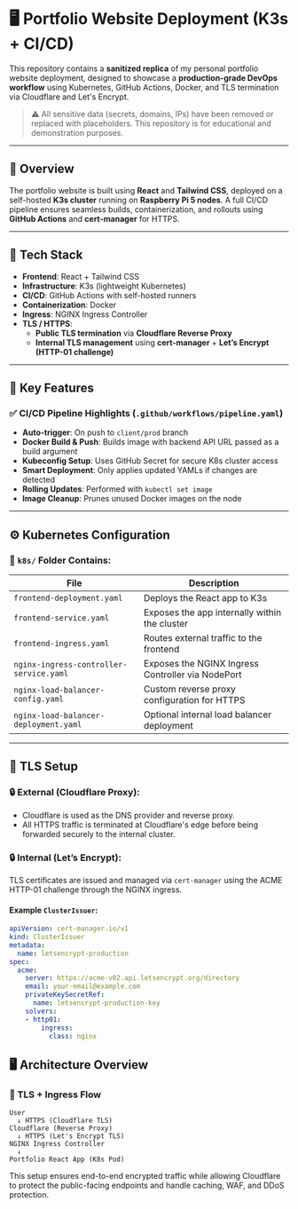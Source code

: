 # 🖥️ Portfolio Website Deployment (K3s + CI/CD)

This repository contains a **sanitized replica** of my personal portfolio website deployment, designed to showcase a **production-grade DevOps workflow** using Kubernetes, GitHub Actions, Docker, and TLS termination via Cloudflare and Let's Encrypt.

> ⚠️ All sensitive data (secrets, domains, IPs) have been removed or replaced with placeholders. This repository is for educational and demonstration purposes.

---

## 🚀 Overview

The portfolio website is built using **React** and **Tailwind CSS**, deployed on a self-hosted **K3s cluster** running on **Raspberry Pi 5 nodes**. A full CI/CD pipeline ensures seamless builds, containerization, and rollouts using **GitHub Actions** and **cert-manager** for HTTPS.

---

## 🔧 Tech Stack

- **Frontend**: React + Tailwind CSS
- **Infrastructure**: K3s (lightweight Kubernetes)
- **CI/CD**: GitHub Actions with self-hosted runners
- **Containerization**: Docker
- **Ingress**: NGINX Ingress Controller
- **TLS / HTTPS**:  
  - **Public TLS termination** via **Cloudflare Reverse Proxy**
  - **Internal TLS management** using **cert-manager** + **Let’s Encrypt (HTTP-01 challenge)**

---

## 🔑 Key Features

### ✅ CI/CD Pipeline Highlights (`.github/workflows/pipeline.yaml`)

- **Auto-trigger**: On push to `client/prod` branch
- **Docker Build & Push**: Builds image with backend API URL passed as a build argument
- **Kubeconfig Setup**: Uses GitHub Secret for secure K8s cluster access
- **Smart Deployment**: Only applies updated YAMLs if changes are detected
- **Rolling Updates**: Performed with `kubectl set image`
- **Image Cleanup**: Prunes unused Docker images on the node

---

## ⚙️ Kubernetes Configuration

### 📂 `k8s/` Folder Contains:
| File | Description |
|------|-------------|
| `frontend-deployment.yaml` | Deploys the React app to K3s |
| `frontend-service.yaml` | Exposes the app internally within the cluster |
| `frontend-ingress.yaml` | Routes external traffic to the frontend |
| `nginx-ingress-controller-service.yaml` | Exposes the NGINX Ingress Controller via NodePort |
| `nginx-load-balancer-config.yaml` | Custom reverse proxy configuration for HTTPS |
| `nginx-load-balancer-deployment.yaml` | Optional internal load balancer deployment |

---

## 🔐 TLS Setup

### 🔒 External (Cloudflare Proxy):
- Cloudflare is used as the DNS provider and reverse proxy.
- All HTTPS traffic is terminated at Cloudflare's edge before being forwarded securely to the internal cluster.

### 🔒 Internal (Let’s Encrypt):
TLS certificates are issued and managed via `cert-manager` using the ACME HTTP-01 challenge through the NGINX ingress.

#### Example `ClusterIssuer`:
```yaml
apiVersion: cert-manager.io/v1
kind: ClusterIssuer
metadata:
  name: letsencrypt-production
spec:
  acme:
    server: https://acme-v02.api.letsencrypt.org/directory
    email: your-email@example.com
    privateKeySecretRef:
      name: letsencrypt-production-key
    solvers:
    - http01:
        ingress:
          class: nginx
```

## 🖥️ Architecture Overview

### 🔄 TLS + Ingress Flow

```text
User
  ↓ HTTPS (Cloudflare TLS)
Cloudflare (Reverse Proxy)
  ↓ HTTPS (Let's Encrypt TLS)
NGINX Ingress Controller
  ↓
Portfolio React App (K8s Pod)
```

This setup ensures end-to-end encrypted traffic while allowing Cloudflare to protect the public-facing endpoints and handle caching, WAF, and DDoS protection.

